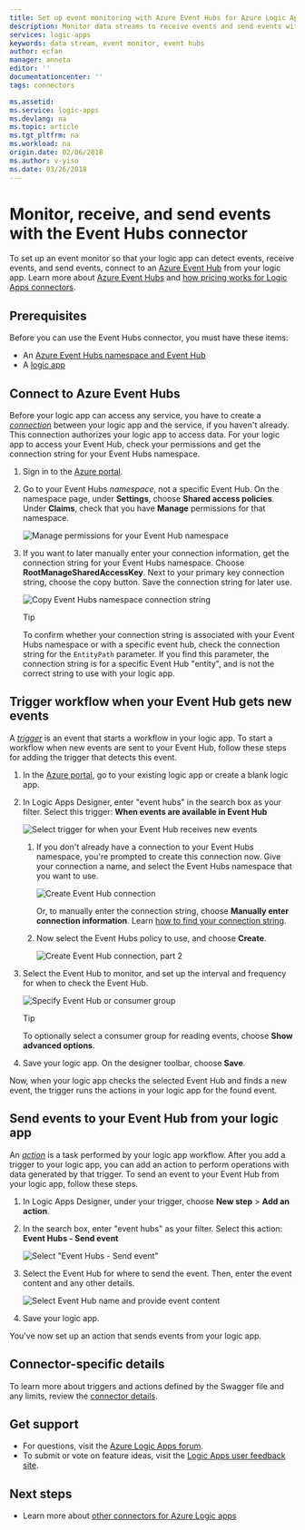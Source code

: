 ```yaml
---
title: Set up event monitoring with Azure Event Hubs for Azure Logic Apps
description: Monitor data streams to receive events and send events with your logic apps by using Azure Event Hubs
services: logic-apps
keywords: data stream, event monitor, event hubs
author: ecfan
manager: anneta
editor: ''
documentationcenter: ''
tags: connectors

ms.assetid: 
ms.service: logic-apps
ms.devlang: na
ms.topic: article
ms.tgt_pltfrm: na
ms.workload: na
origin.date: 02/06/2018
ms.author: v-yiso
ms.date: 03/26/2018
---
```


# Monitor, receive, and send events with the Event Hubs connector

To set up an event monitor so that your logic app can detect events, receive events, 
and send events, connect to an [Azure Event Hub](/event-hubs) 
from your logic app. Learn more about [Azure Event Hubs](../event-hubs/event-hubs-what-is-event-hubs.md) 
and [how pricing works for Logic Apps connectors](../logic-apps/logic-apps-pricing.md).

## Prerequisites

Before you can use the Event Hubs connector, you must have these items:

* An [Azure Event Hubs namespace and Event Hub](../event-hubs/event-hubs-create.md)
* A [logic app](../logic-apps/quickstart-create-first-logic-app-workflow.md)

<a name="permissions-connection-string"></a>

## Connect to Azure Event Hubs

Before your logic app can access any service, 
you have to create a [*connection*](./connectors-overview.md) 
between your logic app and the service, if you haven't already. 
This connection authorizes your logic app to access data. 
For your logic app to access your Event Hub, 
check your permissions and get the connection string for your Event Hubs namespace.

1.  Sign in to the [Azure portal](https://portal.azure.cn "Azure portal"). 

2.  Go to your Event Hubs *namespace*, not a specific Event Hub. 
On the namespace page, under **Settings**, choose **Shared access policies**. 
Under **Claims**, check that you have **Manage** permissions for that namespace.

    ![Manage permissions for your Event Hub namespace](./media/connectors-create-api-azure-event-hubs/event-hubs-namespace.png)

3. If you want to later manually enter your connection information, 
get the connection string for your Event Hubs namespace. 
Choose **RootManageSharedAccessKey**. Next to your primary key connection string, 
choose the copy button. Save the connection string for later use.

    ![Copy Event Hubs namespace connection string](media/connectors-create-api-azure-event-hubs/find-event-hub-namespace-connection-string.png)

    > [!TIP]
    > To confirm whether your connection string is 
    > associated with your Event Hubs namespace or with a specific event hub, 
    > check the connection string for the `EntityPath` parameter. 
    > If you find this parameter, the connection string is for a specific 
    > Event Hub "entity", and is not the correct string to use with your logic app.

## Trigger workflow when your Event Hub gets new events

A [*trigger*](../logic-apps/logic-apps-overview.md#logic-app-concepts) 
is an event that starts a workflow in your logic app. To start a workflow
when new events are sent to your Event Hub, follow these steps for adding 
the trigger that detects this event.

1. In the [Azure portal](https://portal.azure.com "Azure portal"), 
go to your existing logic app or create a blank logic app.

2. In Logic Apps Designer, enter "event hubs" in the search box as your filter. 
Select this trigger: **When events are available in Event Hub**

   ![Select trigger for when your Event Hub receives new events](./media/connectors-create-api-azure-event-hubs/find-event-hubs-trigger.png)

   1. If you don't already have a connection to your Event Hubs namespace, 
   you're prompted to create this connection now. Give your connection a name, 
   and select the Event Hubs namespace that you want to use.

      ![Create Event Hub connection](./media/connectors-create-api-azure-event-hubs/create-event-hubs-connection-1.png)

      Or, to manually enter the connection string, 
      choose **Manually enter connection information**. 
      Learn [how to find your connection string](#permissions-connection-string).

   2. Now select the Event Hubs policy to use, and choose **Create**.

      ![Create Event Hub connection, part 2](./media/connectors-create-api-azure-event-hubs/create-event-hubs-connection-2.png)

3. Select the Event Hub to monitor, 
and set up the interval and frequency for when to check the Event Hub.

    ![Specify Event Hub or consumer group](./media/connectors-create-api-azure-event-hubs/select-event-hub.png)

    > [!TIP]
    > To optionally select a consumer group for reading events, 
    > choose **Show advanced options**.

4. Save your logic app. On the designer toolbar, choose **Save**.

Now, when your logic app checks the selected Event Hub and finds 
a new event, the trigger runs the actions in your logic app 
for the found event.

## Send events to your Event Hub from your logic app

An [*action*](../logic-apps/logic-apps-overview.md#logic-app-concepts) 
is a task performed by your logic app workflow. After you add a trigger to your logic app, 
you can add an action to perform operations with data generated by that trigger. 
To send an event to your Event Hub from your logic app, follow these steps.

1. In Logic Apps Designer, under your trigger, choose **New step** > **Add an action**.

2. In the search box, enter "event hubs" as your filter.
Select this action: **Event Hubs - Send event**

   ![Select "Event Hubs - Send event"](./media/connectors-create-api-azure-event-hubs/select-event-hubs-send-event-action.png)

3. Select the Event Hub for where to send the event. 
Then, enter the event content and any other details.

   ![Select Event Hub name and provide event content](./media/connectors-create-api-azure-event-hubs/event-hubs-send-event-action.png)

4. Save your logic app.

You've now set up an action that sends events from your logic app. 

## Connector-specific details

To learn more about triggers and actions defined by the Swagger file and any limits, 
review the [connector details](/connectors/eventhubs/).

## Get support

* For questions, visit the [Azure Logic Apps forum](https://social.msdn.microsoft.com/Forums/en-US/home?forum=azurelogicapps).
* To submit or vote on feature ideas, visit the [Logic Apps user feedback site](http://aka.ms/logicapps-wish).

## Next steps

* Learn more about [other connectors for Azure Logic apps](../connectors/apis-list.md)